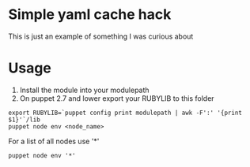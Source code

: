# Simple yaml cache hack
This is just an example of something I was curious about  
# Usage
1. Install the module into your modulepath
2. On puppet 2.7 and lower export your RUBYLIB to this folder
```shell
export RUBYLIB=`puppet config print modulepath | awk -F':' '{print $1}'`/lib
puppet node env <node_name>
```
For a list of all nodes use '*'  
```shell
puppet node env '*'
```
